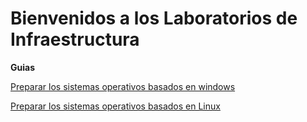 Bienvenidos a los Laboratorios de Infraestructura
==================================
**Guias**

[Preparar los sistemas operativos basados en windows](/windows-prep.md)

[Preparar los sistemas operativos basados en Linux](/ubuntu22-04-prep.md)


